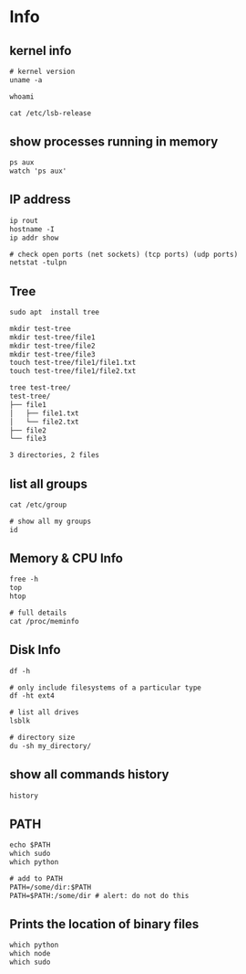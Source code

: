 # Info

## kernel info
```txt
# kernel version
uname -a

whoami

cat /etc/lsb-release
```


## show processes running in memory
```txt
ps aux
watch 'ps aux'
```


## IP address
```txt
ip rout
hostname -I
ip addr show

# check open ports (net sockets) (tcp ports) (udp ports)
netstat -tulpn
```


## Tree
```txt
sudo apt  install tree

mkdir test-tree
mkdir test-tree/file1
mkdir test-tree/file2
mkdir test-tree/file3
touch test-tree/file1/file1.txt
touch test-tree/file1/file2.txt

tree test-tree/
test-tree/
├── file1
│   ├── file1.txt
│   └── file2.txt
├── file2
└── file3

3 directories, 2 files
```


## list all groups
```txt
cat /etc/group

# show all my groups
id
```


## Memory & CPU Info
```txt
free -h
top
htop

# full details
cat /proc/meminfo
```


## Disk Info
```txt
df -h

# only include filesystems of a particular type
df -ht ext4

# list all drives
lsblk

# directory size
du -sh my_directory/
```


## show all commands history
```txt
history
```


## PATH
```txt
echo $PATH
which sudo
which python

# add to PATH
PATH=/some/dir:$PATH
PATH=$PATH:/some/dir # alert: do not do this
```


## Prints the location of binary files
```txt
which python
which node
which sudo
```
